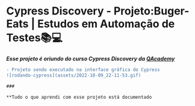 # Cypress Discovery - Projeto:Buger-Eats | Estudos em Automação de Testes📚💻

***Esse projeto é oriundo do curso Cypress Discovery da [QAcademy](https://br.qacademy.io/cypress-discovery)***
```diff
- Projeto sendo executado na interface gráfica do Cypress
![rodando-cypress](assets/2022-10-09_22-11-53.gif)

###

**Tudo o que aprendi com esse projeto está documentado 
